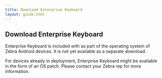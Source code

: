 ```yaml
---
title: Download Enterprise Keyboard
layout: guide.html
---
```


## Download Enterprise Keyboard

Enterprise Keyboard is included with as part of the operating system of Zebra Android devices. It is not yet available as a separate download. 

For devices already in deployment, Enterprise Keyboard might be available in the form of an OS patch. Please contact your Zebra rep for more information. 
